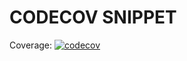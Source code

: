 # CODECOV SNIPPET

Coverage: [![codecov](https://codecov.io/gh/michelgalle/codecov_snippet/branch/master/graph/badge.svg?token=KJPAIUI52D)](https://codecov.io/gh/michelgalle/codecov_snippet)